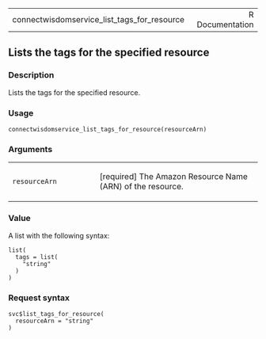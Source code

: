 <table style="width: 100%;">
<tbody>
<tr class="odd">
<td>connectwisdomservice_list_tags_for_resource</td>
<td style="text-align: right;">R Documentation</td>
</tr>
</tbody>
</table>

## Lists the tags for the specified resource

### Description

Lists the tags for the specified resource.

### Usage

    connectwisdomservice_list_tags_for_resource(resourceArn)

### Arguments

<table>
<colgroup>
<col style="width: 35%" />
<col style="width: 65%" />
</colgroup>
<tbody>
<tr class="odd">
<td><code
id="connectwisdomservice_list_tags_for_resource_:_resourceArn">resourceArn</code></td>
<td><p>[required] The Amazon Resource Name (ARN) of the
resource.</p></td>
</tr>
</tbody>
</table>

### Value

A list with the following syntax:

    list(
      tags = list(
        "string"
      )
    )

### Request syntax

    svc$list_tags_for_resource(
      resourceArn = "string"
    )
